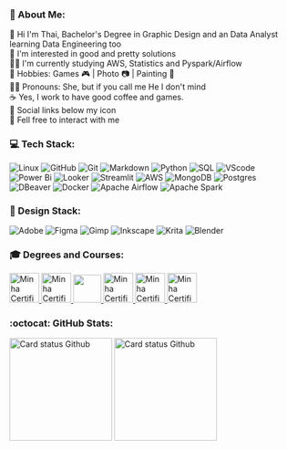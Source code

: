 ### 💫 About Me:
👋 Hi I'm Thai, Bachelor's Degree in Graphic Design and an Data Analyst learning Data Engineering too <br>👀 I'm interested in good and pretty solutions<br>👨‍💻 I'm currently studying AWS, Statistics  and Pyspark/Airflow <br>💞️ Hobbies: Games 🎮 | Photo 📷 | Painting 🎨<br>💁‍♀️ Pronouns: She, but if you call me He I don't mind<br>☕ Yes, I work to have good coffee and games.<br>🔗 Social links below my icon<br>💬 Fell free to interact with me


### 💻 Tech Stack:
 ![Linux](https://img.shields.io/badge/Linux-F2C811?style=flat-square&logo=linux&logoColor=black) ![GitHub](https://img.shields.io/badge/Github-%23121011.svg?style=flat-square&logo=github&logoColor=white) ![Git](https://img.shields.io/badge/Git-%23F05033.svg?style=flat-square&logo=git&logoColor=white) ![Markdown](https://img.shields.io/badge/Markdown-%23000000.svg?style=flat-square&logo=markdown&logoColor=white) ![Python](https://img.shields.io/badge/Python-3670A0?style=flat-square&logo=python&logoColor=ffdd54) ![SQL](https://img.shields.io/badge/SQL-%23FF9900.svg?style=flat-square&logo=sqlite&logoColor=white) ![VScode](https://img.shields.io/badge/VScode-%23316192.svg?style=flat-square&logo=lintcode&logoColor=black) ![Power Bi](https://img.shields.io/badge/Power_Bi-F2C811?style=flat-square&logo=codeforces&logoColor=black) ![Looker](https://img.shields.io/badge/Looker-%23316192.svg?style=flat-square&logo=looker&logoColor=white) ![Streamlit](https://img.shields.io/badge/Streamlit-%23FE4B4B.svg?style=flat-square&logo=streamlit&logoColor=white) ![AWS](https://img.shields.io/badge/AWS-%23FF9900.svg?style=flat-square&logo=amazonwebservices&logoColor=white) ![MongoDB](https://img.shields.io/badge/MongoDB-%234ea94b.svg?style=flat-square&logo=mongodb&logoColor=white) ![Postgres](https://img.shields.io/badge/Postgres-%23316192.svg?style=flat-square&logo=postgresql&logoColor=white) ![DBeaver](https://img.shields.io/badge/DBeaver-657D8B?style=flat-square&logo=dbeaver&logoColor=white) ![Docker](https://img.shields.io/badge/Docker-%230db7ed.svg?style=flat-square&logo=docker&logoColor=white) ![Apache Airflow](https://img.shields.io/badge/Apache%20Airflow-017CEE?style=flat-square&logo=Apache%20Airflow&logoColor=white) ![Apache Spark](https://img.shields.io/badge/Apache%20Spark-FDEE21?style=flat-square&logo=apachespark&logoColor=black)

### 🎨 Design Stack:
![Adobe](https://img.shields.io/badge/Adobe-%23FF0000.svg?style=flat-square&logo=atlasos&logoColor=white) ![Figma](https://img.shields.io/badge/Figma-%23F24E1E.svg?style=flat-square&logo=figma&logoColor=white) ![Gimp](https://img.shields.io/badge/Gimp-657D8B?style=flat-square&logo=gimp&logoColor=FFFFFF) ![Inkscape](https://img.shields.io/badge/Inkscape-e0e0e0?style=flat-square&logo=inkscape&logoColor=080A13) ![Krita](https://img.shields.io/badge/Krita-203759?style=flat-square&logo=krita&logoColor=EEF37B) ![Blender](https://img.shields.io/badge/Blender-%23F5792A.svg?style=flat-square&logo=blender&logoColor=white)



### 🎓 Degrees and Courses:

<a href="https://www.unifacs.br/graduacao/design-2/">
    <img src="https://media.licdn.com/dms/image/v2/C4D0BAQFhtBTLwrqQTA/company-logo_200_200/company-logo_200_200/0/1630536673822/universidade_salvador_logo?e=1751500800&v=beta&t=iQZwN5x9cR7qX3YXA5ZuZ7JC-iVJxhWBADW_5eB_UdE" alt="Minha Certificação" width="52"/>
  <a href="https://www.credential.net/e3355f33-2033-4454-acc5-2ce1bb950bff">
    <img src="https://avatars.githubusercontent.com/u/7280695?s=200&v=4" alt="Minha Certificação" width="52"/>
<a href="https://www.credly.com/users/thaise-oliveira-">
    <img src="https://www.gmetrix.com/Images/Photos/AWS/AWSLogo1.png" width="49"/>
  <a href="https://www.linkedin.com/in/thaise-oliveira-/details/certifications/1744401577095/single-media-viewer/?profileId=ACoAAEfmuy0BYaK5HLpyu0aUqcZZiftnEg50qnY">
    <img src="https://avatars.githubusercontent.com/u/73475298?s=200&v=4" alt="Minha Certificação" width="52"/>
  <a href="https://salvador.unifelonline.com.br/course/index.php?lang=pt_br">
    <img src="https://yt3.googleusercontent.com/hF3HbL5sjp-9c6DP66zHyjduF6u5W-zhEp7R9Z5-p865fHD9HhfHnQnXYnvezb7qLKl15JGKcA=s160-c-k-c0x00ffffff-no-rj" alt="Minha Certificação" width="52"/>
<a href="https://www.coursera.org/learn/stanford-statistics">
    <img src="https://d3njjcbhbojbot.cloudfront.net/api/utilities/v1/imageproxy/http://coursera-university-assets.s3.amazonaws.com/e8/7cc3d09d3f11e698dfff46d35f2da1/Stanford_Coursera_Logo.png?auto=format%2Ccompress&dpr=1&w=56px&h=56px&auto=format%2Ccompress&dpr=2" alt="Minha Certificação" width="52"/> 
  

</a>

  
### :octocat: GitHub Stats:
<p align="left">
  <img height="180em" src="https://github-readme-stats.vercel.app/api?username=2code4coffee&show_icons=true&theme=calm_pink" alt="Card status Github"/>
  <img height="180em" src="https://github-readme-stats.vercel.app/api/top-langs/?username=2code4coffee&hide_progress=true&theme=calm_pink" alt="Card status Github"/>
</p>

<!-- Proudly created with GPRM ( https://gprm.itsvg.in ) -->
